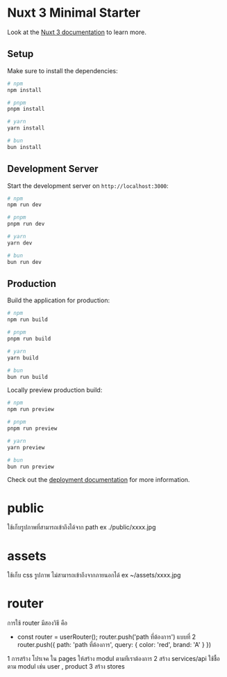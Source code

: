 # Nuxt 3 Minimal Starter

Look at the [Nuxt 3 documentation](https://nuxt.com/docs/getting-started/introduction) to learn more.

## Setup

Make sure to install the dependencies:

```bash
# npm
npm install

# pnpm
pnpm install

# yarn
yarn install

# bun
bun install
```

## Development Server

Start the development server on `http://localhost:3000`:

```bash
# npm
npm run dev

# pnpm
pnpm run dev

# yarn
yarn dev

# bun
bun run dev
```

## Production

Build the application for production:

```bash
# npm
npm run build

# pnpm
pnpm run build

# yarn
yarn build

# bun
bun run build
```

Locally preview production build:

```bash
# npm
npm run preview

# pnpm
pnpm run preview

# yarn
yarn preview

# bun
bun run preview
```

Check out the [deployment documentation](https://nuxt.com/docs/getting-started/deployment) for more information.

# public

ใช้เก็บรูปภาพที่สามารถเข้าถึงได้จาก path ex ./public/xxxx.jpg

# assets

ใช้เก็บ css รูปภาพ ไม่สามารถเข้าถึงจากภายนอกได้ ex ~/assets/xxxx.jpg

# router

การใช้ router มีสองวิธี คือ

- const router = userRouter();
  router.push('path ที่ต้องการ')
  แบบที่ 2
  router.push({
  path: 'path ที่ต้องการ',
  query: {
  color: 'red',
  brand: 'A'
  }
  })

1 การสร้าง โปรเจค ใน pages ให้สร้าง modul ตามทีเราต้องการ
2 สร้าง services/api ใช้ชื้อตาม modul เช่น user , product
3 สร้าง stores
